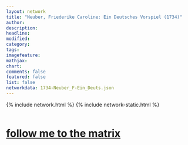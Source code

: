 ```yaml
---
layout: network
title: "Neuber, Friederike Caroline: Ein Deutsches Vorspiel (1734)"
author:
description:
headline:
modified:
category:
tags: 
imagefeature: 
mathjax: 
chart: 
comments: false
featured: false
list: false
networkdata: 1734-Neuber_F-Ein_Deuts.json
---
```

{% include network.html %}
{% include network-static.html %}
<div class="row">
  <div class="small-5 small-centered columns"><a href="/matrix321"><h1>follow me to the matrix</h1></a>
</div>
</div>
